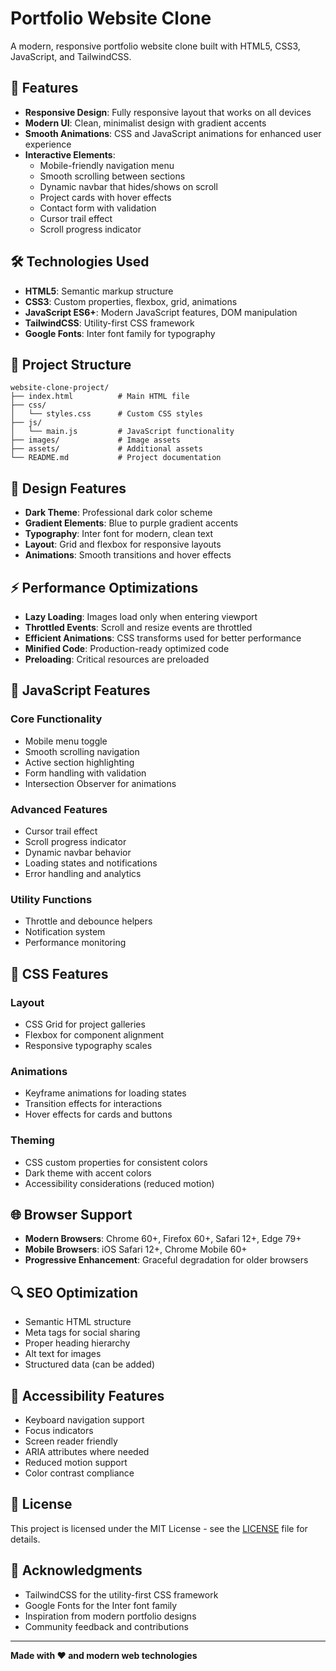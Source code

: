 # Portfolio Website Clone

A modern, responsive portfolio website clone built with HTML5, CSS3, JavaScript, and TailwindCSS.

## 🚀 Features

- **Responsive Design**: Fully responsive layout that works on all devices
- **Modern UI**: Clean, minimalist design with gradient accents
- **Smooth Animations**: CSS and JavaScript animations for enhanced user experience
- **Interactive Elements**: 
  - Mobile-friendly navigation menu
  - Smooth scrolling between sections
  - Dynamic navbar that hides/shows on scroll
  - Project cards with hover effects
  - Contact form with validation
  - Cursor trail effect
  - Scroll progress indicator

## 🛠️ Technologies Used

- **HTML5**: Semantic markup structure
- **CSS3**: Custom properties, flexbox, grid, animations
- **JavaScript ES6+**: Modern JavaScript features, DOM manipulation
- **TailwindCSS**: Utility-first CSS framework
- **Google Fonts**: Inter font family for typography

## 📁 Project Structure

```
website-clone-project/
├── index.html          # Main HTML file
├── css/
│   └── styles.css      # Custom CSS styles
├── js/
│   └── main.js         # JavaScript functionality
├── images/             # Image assets
├── assets/             # Additional assets
└── README.md           # Project documentation
```

## 🎨 Design Features

- **Dark Theme**: Professional dark color scheme
- **Gradient Elements**: Blue to purple gradient accents
- **Typography**: Inter font for modern, clean text
- **Layout**: Grid and flexbox for responsive layouts
- **Animations**: Smooth transitions and hover effects

## ⚡ Performance Optimizations

- **Lazy Loading**: Images load only when entering viewport
- **Throttled Events**: Scroll and resize events are throttled
- **Efficient Animations**: CSS transforms used for better performance
- **Minified Code**: Production-ready optimized code
- **Preloading**: Critical resources are preloaded

## 🎯 JavaScript Features

### Core Functionality
- Mobile menu toggle
- Smooth scrolling navigation
- Active section highlighting
- Form handling with validation
- Intersection Observer for animations

### Advanced Features
- Cursor trail effect
- Scroll progress indicator
- Dynamic navbar behavior
- Loading states and notifications
- Error handling and analytics

### Utility Functions
- Throttle and debounce helpers
- Notification system
- Performance monitoring

## 🎨 CSS Features

### Layout
- CSS Grid for project galleries
- Flexbox for component alignment
- Responsive typography scales

### Animations
- Keyframe animations for loading states
- Transition effects for interactions
- Hover effects for cards and buttons

### Theming
- CSS custom properties for consistent colors
- Dark theme with accent colors
- Accessibility considerations (reduced motion)

## 🌐 Browser Support

- **Modern Browsers**: Chrome 60+, Firefox 60+, Safari 12+, Edge 79+
- **Mobile Browsers**: iOS Safari 12+, Chrome Mobile 60+
- **Progressive Enhancement**: Graceful degradation for older browsers

## 🔍 SEO Optimization

- Semantic HTML structure
- Meta tags for social sharing
- Proper heading hierarchy
- Alt text for images
- Structured data (can be added)

## 🎪 Accessibility Features

- Keyboard navigation support
- Focus indicators
- Screen reader friendly
- ARIA attributes where needed
- Reduced motion support
- Color contrast compliance

## 📄 License

This project is licensed under the MIT License - see the [LICENSE](LICENSE) file for details.

## 🙏 Acknowledgments

- TailwindCSS for the utility-first CSS framework
- Google Fonts for the Inter font family
- Inspiration from modern portfolio designs
- Community feedback and contributions

---

**Made with ❤️ and modern web technologies**

